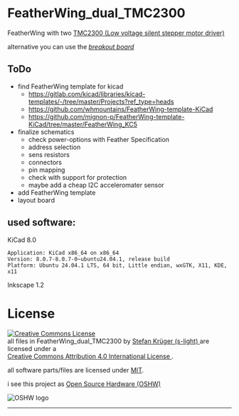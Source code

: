 # FeatherWing_dual_TMC2300

FeatherWing with two [TMC2300 (Low voltage silent stepper motor driver)](https://www.analog.com/en/products/tmc2300.html)

alternative you can use the [_breakout board_](https://www.reichelt.de/de/de/shop/produkt/breakout_board_fuer_tmc2300_schrittmotor-treiber-284703)

## ToDo

-   find FeatherWing template for kicad
    -   https://gitlab.com/kicad/libraries/kicad-templates/-/tree/master/Projects?ref_type=heads
    -   https://github.com/whmountains/FeatherWing-template-KiCad
    -   https://github.com/mignon-p/FeatherWing-template-KiCad/tree/master/FeatherWing_KC5
-   finalize schematics
    - check power-options with Feather Specification
    -   address selection
    -   sens resistors
    -   connectors
    -   pin mapping
    -   check with support for protection
    - maybe add a cheap I2C acceleromater sensor
-   add FeatherWing template
-   layout board

<!-- file format / software information -->

## used software:

KiCad 8.0

```
Application: KiCad x86_64 on x86_64
Version: 8.0.7-8.0.7-0~ubuntu24.04.1, release build
Platform: Ubuntu 24.04.1 LTS, 64 bit, Little endian, wxGTK, X11, KDE, x11
```

Inkscape 1.2

# License

<!-- license info -->
<a rel="license" href="http://creativecommons.org/licenses/by/4.0/">
    <img alt="Creative Commons License" style="border-width:0"
        src="https://i.creativecommons.org/l/by/4.0/88x31.png" />
</a>
<br />
<span xmlns:dct="http://purl.org/dc/terms/" property="dct:title">
    all files in FeatherWing_dual_TMC2300
</span> by
<a xmlns:cc="http://creativecommons.org/ns#"
        href="https://github.com/s-light/FeatherWing_dual_TMC2300"
        property="cc:attributionName"
        rel="cc:attributionURL">
    Stefan Krüger (s-light)
</a>
are licensed under a<br/>
<a rel="license" href="http://creativecommons.org/licenses/by/4.0/">
    Creative Commons Attribution 4.0 International License
</a>.

all software parts/files are licensed under [MIT](LICENSE).

i see this project as [Open Source Hardware (OSHW)](https://www.oshwa.org/definition/)

<img alt="OSHW logo" style="max-width: 10em;max-height: 10em;" src="http://www.oshwa.org/wp-content/uploads/2014/03/oshw-logo.svg" />

<!-- license info end -->

---
